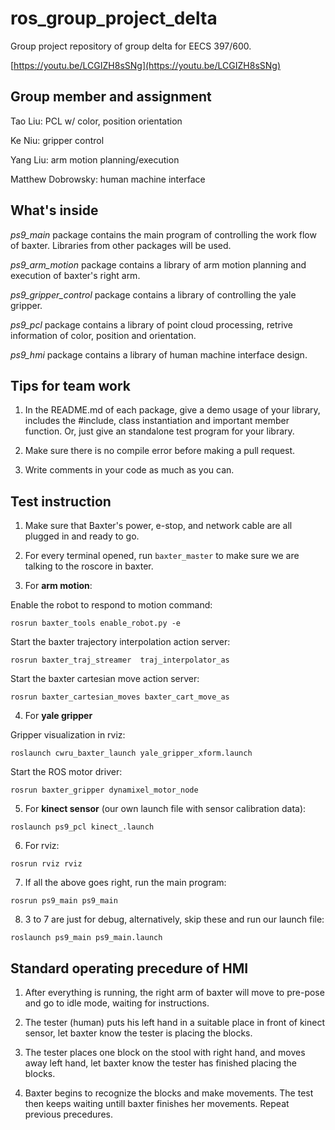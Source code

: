# ros_group_project_delta
Group project repository of group delta for EECS 397/600.

[https://youtu.be/LCGIZH8sSNg](https://youtu.be/LCGIZH8sSNg)

## Group member and assignment
Tao Liu: PCL w/ color, position orientation

Ke Niu: gripper control

Yang Liu: arm motion planning/execution

Matthew Dobrowsky: human machine interface

## What's inside
*ps9_main* package contains the main program of controlling the work flow of baxter. Libraries from other packages will be used.

*ps9_arm_motion* package contains a library of arm motion planning and execution of baxter's right arm.

*ps9_gripper_control* package contains a library of controlling the yale gripper.

*ps9_pcl* package contains a library of point cloud processing, retrive information of color, position and orientation.

*ps9_hmi* package contains a library of human machine interface design.

## Tips for team work
1) In the README.md of each package, give a demo usage of your library, includes the #include, class instantiation and important member function. Or, just give an standalone test program for your library.

2) Make sure there is no compile error before making a pull request.

3) Write comments in your code as much as you can.

## Test instruction
1) Make sure that Baxter's power, e-stop, and network cable are all plugged in and ready to go.

2) For every terminal opened, run `baxter_master` to make sure we are talking to the roscore in baxter.

3) For **arm motion**:

Enable the robot to respond to motion command:

`rosrun baxter_tools enable_robot.py -e`

Start the baxter trajectory interpolation action server:

`rosrun baxter_traj_streamer  traj_interpolator_as`

Start the baxter cartesian move action server:

`rosrun baxter_cartesian_moves baxter_cart_move_as`

4) For **yale gripper**

Gripper visualization in rviz:

`roslaunch cwru_baxter_launch yale_gripper_xform.launch`

Start the ROS motor driver:

`rosrun baxter_gripper dynamixel_motor_node`

5) For **kinect sensor** (our own launch file with sensor calibration data):

`roslaunch ps9_pcl kinect_.launch`

6) For rviz:

`rosrun rviz rviz`

7) If all the above goes right, run the main program:

`rosrun ps9_main ps9_main`

8) 3 to 7 are just for debug, alternatively, skip these and run our launch file:

`roslaunch ps9_main ps9_main.launch`

## Standard operating precedure of HMI
1) After everything is running, the right arm of baxter will move to pre-pose and go to idle mode, waiting for instructions.

2) The tester (human) puts his left hand in a suitable place in front of kinect sensor, let baxter know the tester is placing the blocks.

3) The tester places one block on the stool with right hand, and moves away left hand, let baxter know the tester has finished placing the blocks.

4) Baxter begins to recognize the blocks and make movements. The test then keeps waiting untill baxter finishes her movements. Repeat previous precedures.


